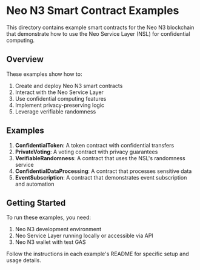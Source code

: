 # Neo N3 Smart Contract Examples

This directory contains example smart contracts for the Neo N3 blockchain that demonstrate how to use the Neo Service Layer (NSL) for confidential computing.

## Overview

These examples show how to:

1. Create and deploy Neo N3 smart contracts
2. Interact with the Neo Service Layer
3. Use confidential computing features
4. Implement privacy-preserving logic
5. Leverage verifiable randomness

## Examples

1. **ConfidentialToken**: A token contract with confidential transfers
2. **PrivateVoting**: A voting contract with privacy guarantees
3. **VerifiableRandomness**: A contract that uses the NSL's randomness service
4. **ConfidentialDataProcessing**: A contract that processes sensitive data
5. **EventSubscription**: A contract that demonstrates event subscription and automation

## Getting Started

To run these examples, you need:

1. Neo N3 development environment
2. Neo Service Layer running locally or accessible via API
3. Neo N3 wallet with test GAS

Follow the instructions in each example's README for specific setup and usage details.
